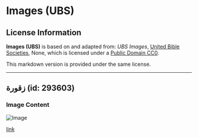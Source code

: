 # Images (UBS)

## License Information

**Images (UBS)** is based on and adapted from: _UBS Images_, [United Bible Societies](https://unitedbiblesocieties.org/), None, which is licensed under a [Public Domain CC0](https://creativecommons.org/public-domain/cc0/).

This markdown version is provided under the same license.



--------------------------------

## زقورة (id: 293603)

### Image Content

![Image](https://cdn.aquifer.bible/aquifer-content/resources/Media/WEB-0426_ziggurat.jpg)

[link](https://cdn.aquifer.bible/aquifer-content/resources/Media/WEB-0426_ziggurat.jpg)


